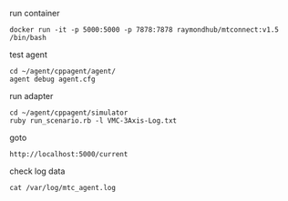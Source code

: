 <!-- get image

    docker pull raymondhub/mtconnect:v1.5 
-->

run container

    docker run -it -p 5000:5000 -p 7878:7878 raymondhub/mtconnect:v1.5 /bin/bash

test agent

    cd ~/agent/cppagent/agent/
    agent debug agent.cfg

run adapter

    cd ~/agent/cppagent/simulator
    ruby run_scenario.rb -l VMC-3Axis-Log.txt

goto

    http://localhost:5000/current

check log data

    cat /var/log/mtc_agent.log

